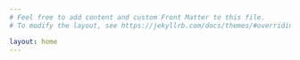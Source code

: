 ```yaml
---
# Feel free to add content and custom Front Matter to this file.
# To modify the layout, see https://jekyllrb.com/docs/themes/#overriding-theme-defaults

layout: home
---
```


<!-- isso aqui é o index no frontmatter está pontando para a home, no tutorial está apontando para default -->